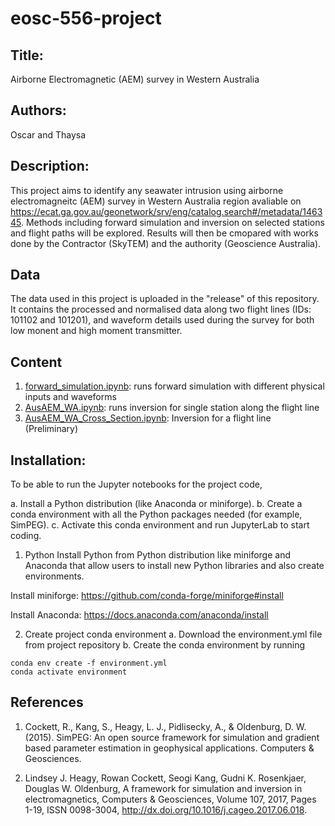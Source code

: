 # eosc-556-project
## Title: 
Airborne Electromagnetic (AEM) survey in Western Australia

## Authors: 
Oscar and Thaysa 

## Description: 
This project aims to identify any seawater intrusion using airborne electromagneitc (AEM) survey in Western Australia region avaliable on https://ecat.ga.gov.au/geonetwork/srv/eng/catalog.search#/metadata/146345. Methods including forward simulation and inversion on selected stations and flight paths will be explored. Results will then be cmopared with works done by the Contractor (SkyTEM) and the authority (Geoscience Australia). 

## Data 
The data used in this project is uploaded in the "release" of this repository. It contains the processed and normalised data along two flight lines (IDs: 101102 and 101201), and waveform details used during the survey for both low monent and high moment transmitter. 

## Content
1. [forward_simulation.ipynb](/Notebook/forward_simulation.ipynb): runs forward simulation with different physical inputs and waveforms
2. [AusAEM_WA.ipynb](/Notebook/AusAEM_WA.ipynb): runs inversion for single station along the flight line 
3. [AusAEM_WA_Cross_Section.ipynb](/Notebook/AusAEM_WA_Cross_Section.ipynb): Inversion for a flight line (Preliminary)

## Installation: 
To be able to run the Jupyter notebooks for the project code, 

a. Install a Python distribution (like Anaconda or miniforge).
b. Create a conda environment with all the Python packages needed (for example, SimPEG).
c. Activate this conda environment and run JupyterLab to start coding.

1. Python 
Install Python from Python distribution like miniforge and Anaconda that allow users to install new Python libraries and also create environments. 

Install miniforge: https://github.com/conda-forge/miniforge#install

Install Anaconda: https://docs.anaconda.com/anaconda/install

2. Create project conda environment
a. Download the environment.yml file from project repository
b. Create the conda environment by running
```
conda env create -f environment.yml
conda activate environment
```

## References 
1. Cockett, R., Kang, S., Heagy, L. J., Pidlisecky, A., & Oldenburg, D. W. (2015). SimPEG: An open source framework for simulation and gradient based parameter estimation in geophysical applications. Computers & Geosciences.

2. Lindsey J. Heagy, Rowan Cockett, Seogi Kang, Gudni K. Rosenkjaer, Douglas W. Oldenburg, A framework for simulation and inversion in electromagnetics, Computers & Geosciences, Volume 107, 2017, Pages 1-19, ISSN 0098-3004, http://dx.doi.org/10.1016/j.cageo.2017.06.018.